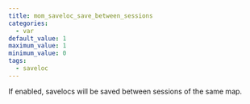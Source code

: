 ```yaml
---
title: mom_saveloc_save_between_sessions
categories:
  - var
default_value: 1
maximum_value: 1
minimum_value: 0
tags:
  - saveloc
---
```


If enabled, savelocs will be saved between sessions of the same map.
